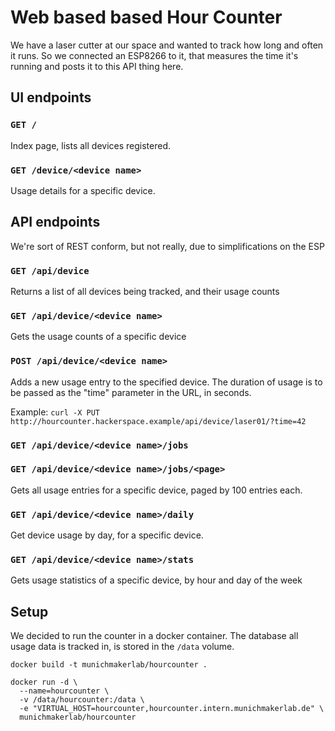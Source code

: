 # Web based based Hour Counter

We have a laser cutter at our space and wanted to track how long and often it runs. So we connected an ESP8266 to it, that measures the time it's running and posts it to this API thing here.

## UI endpoints

### ```GET /```
Index page, lists all devices registered.

### ```GET /device/<device name>```
Usage details for a specific device.

## API endpoints
We're sort of REST conform, but not really, due to simplifications on the ESP

### ```GET /api/device```
Returns a list of all devices being tracked, and their usage counts

### ```GET /api/device/<device name>```
Gets the usage counts of a specific device

### ```POST /api/device/<device name>```
Adds a new usage entry to the specified device. The duration of usage is to be passed as the "time" parameter in the URL, in seconds.

Example: ```curl -X PUT http://hourcounter.hackerspace.example/api/device/laser01/?time=42```

### ```GET /api/device/<device name>/jobs```
### ```GET /api/device/<device name>/jobs/<page>```
Gets all usage entries for a specific device, paged by 100 entries each.

### ```GET /api/device/<device name>/daily```
Get device usage by day, for a specific device.

### ```GET /api/device/<device name>/stats```
Gets usage statistics of a specific device, by hour and day of the week

## Setup
We decided to run the counter in a docker container. The database all usage data is tracked in, is stored in the ```/data``` volume.

```
docker build -t munichmakerlab/hourcounter .

docker run -d \
  --name=hourcounter \
  -v /data/hourcounter:/data \
  -e "VIRTUAL_HOST=hourcounter,hourcounter.intern.munichmakerlab.de" \
  munichmakerlab/hourcounter
```
